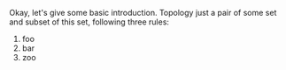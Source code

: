 Okay, let's give some basic introduction.
Topology just a pair of some set  and subset of this set, following three rules:
1. foo
2. bar
3. zoo
